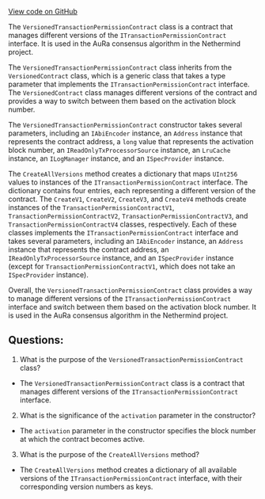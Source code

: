 [View code on GitHub](https://github.com/NethermindEth/nethermind/src/Nethermind/Nethermind.Consensus.AuRa/Contracts/VersionedTransactionPermissionContract.cs)

The `VersionedTransactionPermissionContract` class is a contract that manages different versions of the `ITransactionPermissionContract` interface. It is used in the AuRa consensus algorithm in the Nethermind project. 

The `VersionedTransactionPermissionContract` class inherits from the `VersionedContract` class, which is a generic class that takes a type parameter that implements the `ITransactionPermissionContract` interface. The `VersionedContract` class manages different versions of the contract and provides a way to switch between them based on the activation block number. 

The `VersionedTransactionPermissionContract` constructor takes several parameters, including an `IAbiEncoder` instance, an `Address` instance that represents the contract address, a `long` value that represents the activation block number, an `IReadOnlyTxProcessorSource` instance, an `LruCache` instance, an `ILogManager` instance, and an `ISpecProvider` instance. 

The `CreateAllVersions` method creates a dictionary that maps `UInt256` values to instances of the `ITransactionPermissionContract` interface. The dictionary contains four entries, each representing a different version of the contract. The `CreateV1`, `CreateV2`, `CreateV3`, and `CreateV4` methods create instances of the `TransactionPermissionContractV1`, `TransactionPermissionContractV2`, `TransactionPermissionContractV3`, and `TransactionPermissionContractV4` classes, respectively. Each of these classes implements the `ITransactionPermissionContract` interface and takes several parameters, including an `IAbiEncoder` instance, an `Address` instance that represents the contract address, an `IReadOnlyTxProcessorSource` instance, and an `ISpecProvider` instance (except for `TransactionPermissionContractV1`, which does not take an `ISpecProvider` instance). 

Overall, the `VersionedTransactionPermissionContract` class provides a way to manage different versions of the `ITransactionPermissionContract` interface and switch between them based on the activation block number. It is used in the AuRa consensus algorithm in the Nethermind project.
## Questions: 
 1. What is the purpose of the `VersionedTransactionPermissionContract` class?
- The `VersionedTransactionPermissionContract` class is a contract that manages different versions of the `ITransactionPermissionContract` interface.

2. What is the significance of the `activation` parameter in the constructor?
- The `activation` parameter in the constructor specifies the block number at which the contract becomes active.

3. What is the purpose of the `CreateAllVersions` method?
- The `CreateAllVersions` method creates a dictionary of all available versions of the `ITransactionPermissionContract` interface, with their corresponding version numbers as keys.